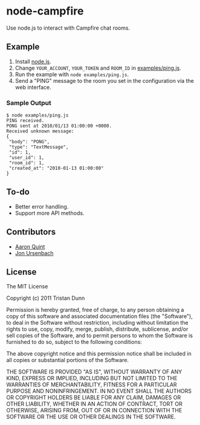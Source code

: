 # node-campfire

Use node.js to interact with Campfire chat rooms.

## Example

1. Install [node.js](http://github.com/ry/node).
2. Change `YOUR_ACCOUNT`, `YOUR_TOKEN` and `ROOM_ID` in [examples/ping.js](http://github.com/tristandunn/node-campfire/blob/master/examples/ping.js).
3. Run the example with `node examples/ping.js`.
4. Send a "PING" message to the room you set in the configuration via the web interface.

### Sample Output

    $ node examples/ping.js
    PING received.
    PONG sent at 2010/01/13 01:00:00 +0000.
    Received unknown message:
    {
     "body": "PONG",
     "type": "TextMessage",
     "id": 1,
     "user_id": 1,
     "room_id": 1,
     "created_at": "2010-01-13 01:00:00"
    }

## To-do

* Better error handling.
* Support more API methods.

## Contributors

* [Aaron Quint](http://github.com/quirkey)
* [Jon Ursenbach](http://github.com/jonursenbach)

## License

The MIT License

Copyright (c) 2011 Tristan Dunn

Permission is hereby granted, free of charge, to any person obtaining a copy
of this software and associated documentation files (the "Software"), to deal
in the Software without restriction, including without limitation the rights
to use, copy, modify, merge, publish, distribute, sublicense, and/or sell
copies of the Software, and to permit persons to whom the Software is
furnished to do so, subject to the following conditions:

The above copyright notice and this permission notice shall be included in
all copies or substantial portions of the Software.

THE SOFTWARE IS PROVIDED "AS IS", WITHOUT WARRANTY OF ANY KIND, EXPRESS OR
IMPLIED, INCLUDING BUT NOT LIMITED TO THE WARRANTIES OF MERCHANTABILITY,
FITNESS FOR A PARTICULAR PURPOSE AND NONINFRINGEMENT. IN NO EVENT SHALL THE
AUTHORS OR COPYRIGHT HOLDERS BE LIABLE FOR ANY CLAIM, DAMAGES OR OTHER
LIABILITY, WHETHER IN AN ACTION OF CONTRACT, TORT OR OTHERWISE, ARISING FROM,
OUT OF OR IN CONNECTION WITH THE SOFTWARE OR THE USE OR OTHER DEALINGS IN
THE SOFTWARE.
